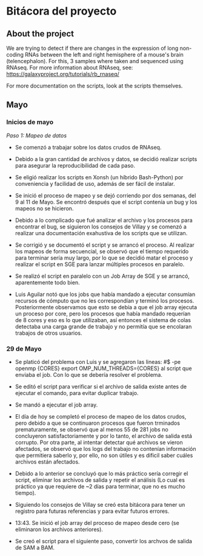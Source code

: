 Bitácora del proyecto
=====================

About the project
-----------------
We are trying to detect if there are changes in the expression of
long non-coding RNAs between the left and right hemisphere of a mouse's
brain (telencephalon). For this, 3 samples where taken and sequenced using
RNAseq. For more information about RNAseq, see: 
https://galaxyproject.org/tutorials/rb_rnaseq/

For more documentation on the scripts, look at the scripts themselves.


## Mayo

### Inicios de mayo

*Paso 1: Mapeo de datos*

- Se comenzó a trabajar sobre los datos crudos de RNAseq.

- Debido a la gran cantidad de archivos y datos, se decidió 
  realizar scripts para asegurar la reproducibilidad de cada paso.

- Se eligió realizar los scripts en Xonsh (un híbrido Bash-Python)
  por conveniencia y facilidad de uso, además de ser fácil de instalar.

- Se inició el proceso de mapeo y se dejó corriendo por dos semanas, del 
  9 al 11 de Mayo. Se encontró después que el script contenía un bug y 
  los mapeos no se hicieron.

- Debido a lo complicado que fué analizar el archivo y los procesos para
  encontrar el bug, se siguieron los consejos de Villay y se comenzó a 
  realizar una documentación exahustiva de los scripts que se utilizan.

- Se corrigió y se documentó  el script y se arrancó el proceso. Al 
  realizar los mapeos de forma secuencial, se observó que el tiempo 
  requerido para terminar  sería muy largo, por lo que se decidió matar 
  el proceso y realizar el script en SGE para lanzar múltiples procesos 
  en paralelo.

- Se realizó el script en paralelo con un Job Array de SGE y se arrancó,
  aparentemente todo bien.

- Luis Aguilar notó que los jobs que había mandado a ejecutar consumían 
  recursos de cómputo que no les correspondían y terminó los procesos.
  Posteriormente observamos que esto se debía a que el job array ejecuta
  un proceso por core, pero los procesos que había mandado requerían de 8 
  cores y eso es lo que utilizaban, así entonces el sistema de colas detectaba 
  una carga grande de trabajo y no permitía que se encolaran trabajos de otros
  usuarios.

### 29 de Mayo
- Se platicó del problema con Luis y se agregaron las lineas:
	#$ -pe openmp {CORES}
	export OMP_NUM_THREADS={CORES}
  al script que enviaba el job. Con lo que se debería resolver el problema.

- Se editó el script para verificar si el archivo de salida existe antes de 
  ejecutar el comando, para evitar duplicar trabajo.

- Se mandó a ejecutar el job array.

- El día de hoy se completó el proceso de mapeo de los datos crudos,
  pero debido a que se continuaron procesos que fueron trminados prematuramente,
  se observó que al menos 55 de 281 jobs no concluyeron satisfactoriamente y por
  lo tanto, el archivo de salida está corrupto. Por otra parte, al intentar detectar 
  qué archivos se vieron afectados, se observó que los logs del trabajo no contenían 
  información que permitiera saberlo y, por ello, no son útiles y es dificil saber cuáles
  archivos están afectados.

- Debido a lo anterior se concluyó que lo más práctico sería corregir el script, eliminar
  los archivos de salida y repetir el análisis (Lo cual es práctico ya que requiere de ~2 días 
  para terminar, que no es mucho tiempo).

- Siguiendo los consejos de Villay se creó esta bitácora para 
  tener un registro para futuras referencias y para evitar futuros errores.
  
- 13:43. Se inició el job array del proceso de mapeo desde cero (se eliminaron los archivos 
  anteriores).
  
- Se creó el script para el siguiente paso, convertir los archvos de salida de SAM a BAM.


